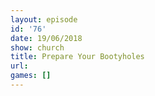 ```yaml
---
layout: episode
id: '76'
date: 19/06/2018
show: church
title: Prepare Your Bootyholes
url: 
games: []
---
```


